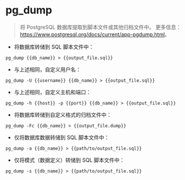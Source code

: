 # pg_dump

> 将 PostgreSQL 数据库提取到脚本文件或其他归档文件中。
> 更多信息：<https://www.postgresql.org/docs/current/app-pgdump.html>。

- 将数据库转储到 SQL 脚本文件中：

`pg_dump {{db_name}} > {{output_file.sql}}`

- 与上述相同，自定义用户名：

`pg_dump -U {{username}} {{db_name}} > {{output_file.sql}}`

- 与上述相同，自定义主机和端口：

`pg_dump -h {{host}} -p {{port}} {{db_name}} > {{output_file.sql}}`

- 将数据库转储到自定义格式的归档文件中：

`pg_dump -Fc {{db_name}} > {{output_file.dump}}`

- 仅将数据库数据转储到 SQL 脚本文件中：

`pg_dump -a {{db_name}} > {{path/to/output_file.sql}}`

- 仅将模式（数据定义）转储到 SQL 脚本文件中：

`pg_dump -s {{db_name}} > {{path/to/output_file.sql}}`